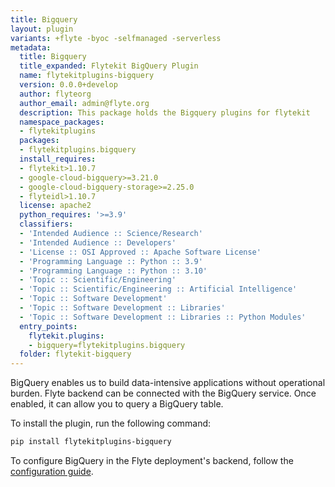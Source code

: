 ```yaml
---
title: Bigquery
layout: plugin
variants: +flyte -byoc -selfmanaged -serverless
metadata:
  title: Bigquery
  title_expanded: Flytekit BigQuery Plugin
  name: flytekitplugins-bigquery
  version: 0.0.0+develop
  author: flyteorg
  author_email: admin@flyte.org
  description: This package holds the Bigquery plugins for flytekit
  namespace_packages:
  - flytekitplugins
  packages:
  - flytekitplugins.bigquery
  install_requires:
  - flytekit>1.10.7
  - google-cloud-bigquery>=3.21.0
  - google-cloud-bigquery-storage>=2.25.0
  - flyteidl>1.10.7
  license: apache2
  python_requires: '>=3.9'
  classifiers:
  - 'Intended Audience :: Science/Research'
  - 'Intended Audience :: Developers'
  - 'License :: OSI Approved :: Apache Software License'
  - 'Programming Language :: Python :: 3.9'
  - 'Programming Language :: Python :: 3.10'
  - 'Topic :: Scientific/Engineering'
  - 'Topic :: Scientific/Engineering :: Artificial Intelligence'
  - 'Topic :: Software Development'
  - 'Topic :: Software Development :: Libraries'
  - 'Topic :: Software Development :: Libraries :: Python Modules'
  entry_points:
    flytekit.plugins:
    - bigquery=flytekitplugins.bigquery
  folder: flytekit-bigquery
---
```



BigQuery enables us to build data-intensive applications without operational burden. Flyte backend can be connected with the BigQuery service. Once enabled, it can allow you to query a BigQuery table.

To install the plugin, run the following command:

```bash
pip install flytekitplugins-bigquery
```

To configure BigQuery in the Flyte deployment's backend, follow the [configuration guide](https://docs.flyte.org/en/latest/deployment/plugin_setup/gcp/bigquery.html#deployment-plugin-setup-gcp-bigquery).
